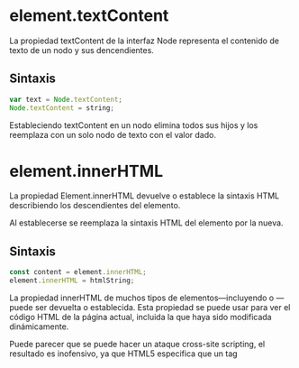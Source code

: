 # element.textContent
La propiedad textContent de la interfaz Node representa el contenido de texto de un nodo y sus dencendientes.
## Sintaxis
```javascript
var text = Node.textContent;
Node.textContent = string;
```
Estableciendo textContent en un nodo elimina todos sus hijos y los reemplaza con un solo nodo de texto con el valor dado.

# element.innerHTML
La propiedad Element.innerHTML devuelve o establece la sintaxis HTML describiendo los descendientes del elemento.

Al establecerse se reemplaza la sintaxis HTML del elemento por la nueva.
## Sintaxis
```javascript
const content = element.innerHTML;
element.innerHTML = htmlString;
```
La propiedad innerHTML de muchos tipos de elementos—incluyendo <body> o <html>—puede ser devuelta o establecida. Esta propiedad se puede usar para ver el código HTML de la página actual, incluida la que haya sido modificada dinámicamente.
  
Puede parecer que se puede hacer un ataque cross-site scripting, el resultado es inofensivo, ya que HTML5 especifica que un tag <script> insertado a través innerHTML no debe ejecutarse

Sin embargo, hay maneras de ejecutar JavaScript sin necesidad de utilizar el elemento <script>, por lo que todavía hay un riesgo de seguridad cada vez que se utiliza innerHTML para establecer cadenas de texto sobre las que no tiene control.
  
Por esa razón, cuando solo tratamos con texto, es recomendable no usar innerHTML, sino Node.textContent, que no interpretará la cadena pasada como HTML, sino como texto plano.
  
### Ejemplos
```html
<h1>Ilegales</h1>
    <pre id="ilegales" class='red grande'>
        Hay un tipo dentro del espejo
        Que me mira con cara de <strong>conejo</strong>
        Oye tú, tú que me miras
        Es que quieres servirme de comida?
    </pre>
    <h1>Los secretos</h1>
    <pre class="secretos">
        Nunca he sentido igual una <strong>derrota</strong>
        Que cuando ella me dijo se acabó
        Nunca creí tener mi vida rota
        Ahora estoy solo y arrastro mi dolor.
    </pre>
  
  console.log(document.getElementById('ilegales').innerHTML)
  document.getElementById('ilegales').innerHTML+='<p class="red">fin</p>'
  console.log(document.getElementById('ilegales').innerHTML)

  console.log(document.querySelectorAll('.secretos')[0].textContent)
  document.querySelectorAll('.secretos')[0].textContent+='<p class="red">fin</p>'
  console.log(document.querySelectorAll('.secretos')[0].textContent)
  
  ```
